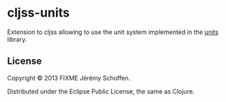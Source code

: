 # cljss-units

Extension to cljss allowing to use the unit system
implemented in the [units](https://github.com/JeremS/units)
library.

## License

Copyright © 2013 FIXME Jérémy  Schoffen.

Distributed under the Eclipse Public License, the same as Clojure.
